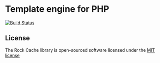 Template engine for PHP
=================

[![Build Status](https://travis-ci.org/romeo7/rock-template.svg?branch=master)](https://travis-ci.org/romeo7/rock-template)

License
-------------------

The Rock Cache library is open-sourced software licensed under the [MIT license](http://opensource.org/licenses/MIT)